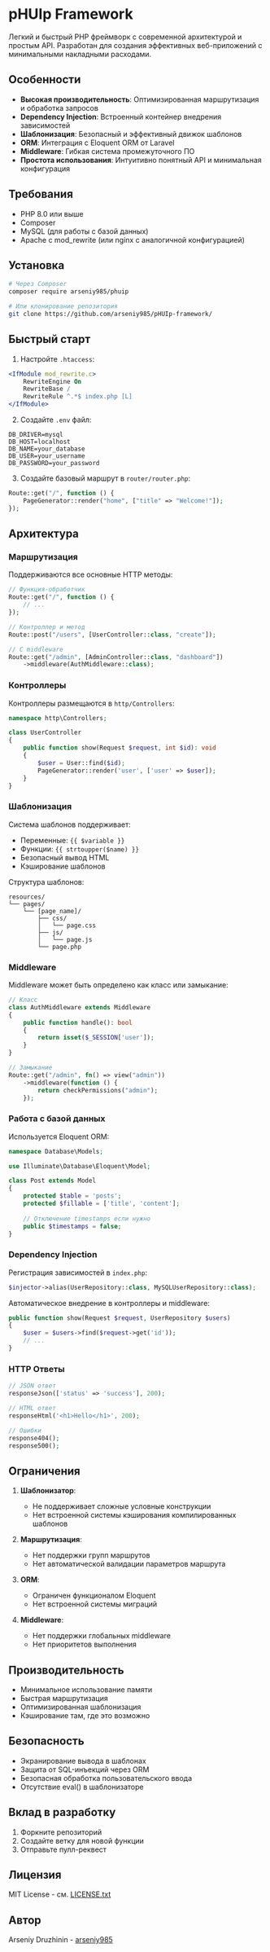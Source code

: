 # pHUIp Framework

Легкий и быстрый PHP фреймворк с современной архитектурой и простым API. Разработан для создания эффективных веб-приложений с минимальными накладными расходами.

## Особенности

- **Высокая производительность**: Оптимизированная маршрутизация и обработка запросов
- **Dependency Injection**: Встроенный контейнер внедрения зависимостей
- **Шаблонизация**: Безопасный и эффективный движок шаблонов
- **ORM**: Интеграция с Eloquent ORM от Laravel
- **Middleware**: Гибкая система промежуточного ПО
- **Простота использования**: Интуитивно понятный API и минимальная конфигурация

## Требования

- PHP 8.0 или выше
- Composer
- MySQL (для работы с базой данных)
- Apache с mod_rewrite (или nginx с аналогичной конфигурацией)

## Установка

```bash
# Через Composer
composer require arseniy985/phuip

# Или клонирование репозитория
git clone https://github.com/arseniy985/pHUIp-framework/
```

## Быстрый старт

1. Настройте `.htaccess`:
```apache
<IfModule mod_rewrite.c>
    RewriteEngine On
    RewriteBase /
    RewriteRule ^.*$ index.php [L]
</IfModule>
```

2. Создайте `.env` файл:
```env
DB_DRIVER=mysql
DB_HOST=localhost
DB_NAME=your_database
DB_USER=your_username
DB_PASSWORD=your_password
```

3. Создайте базовый маршрут в `router/router.php`:
```php
Route::get("/", function () {
    PageGenerator::render("home", ["title" => "Welcome!"]);
});
```

## Архитектура

### Маршрутизация

Поддерживаются все основные HTTP методы:

```php
// Функция-обработчик
Route::get("/", function () {
    // ...
});

// Контроллер и метод
Route::post("/users", [UserController::class, "create"]);

// С middleware
Route::get("/admin", [AdminController::class, "dashboard"])
    ->middleware(AuthMiddleware::class);
```

### Контроллеры

Контроллеры размещаются в `http/Controllers`:

```php
namespace http\Controllers;

class UserController 
{
    public function show(Request $request, int $id): void
    {
        $user = User::find($id);
        PageGenerator::render('user', ['user' => $user]);
    }
}
```

### Шаблонизация

Система шаблонов поддерживает:

- Переменные: `{{ $variable }}`
- Функции: `{{ strtoupper($name) }}`
- Безопасный вывод HTML
- Кэширование шаблонов

Структура шаблонов:
```
resources/
└── pages/
    └── [page_name]/
        ├── css/
        │   └── page.css
        ├── js/
        │   └── page.js
        └── page.php
```

### Middleware

Middleware может быть определено как класс или замыкание:

```php
// Класс
class AuthMiddleware extends Middleware
{
    public function handle(): bool
    {
        return isset($_SESSION['user']);
    }
}

// Замыкание
Route::get("/admin", fn() => view("admin"))
    ->middleware(function () {
        return checkPermissions("admin");
    });
```

### Работа с базой данных

Используется Eloquent ORM:

```php
namespace Database\Models;

use Illuminate\Database\Eloquent\Model;

class Post extends Model
{
    protected $table = 'posts';
    protected $fillable = ['title', 'content'];
    
    // Отключение timestamps если нужно
    public $timestamps = false;
}
```

### Dependency Injection

Регистрация зависимостей в `index.php`:

```php
$injector->alias(UserRepository::class, MySQLUserRepository::class);
```

Автоматическое внедрение в контроллеры и middleware:

```php
public function show(Request $request, UserRepository $users)
{
    $user = $users->find($request->get('id'));
    // ...
}
```

### HTTP Ответы

```php
// JSON ответ
responseJson(['status' => 'success'], 200);

// HTML ответ
responseHtml('<h1>Hello</h1>', 200);

// Ошибки
response404();
response500();
```

## Ограничения

1. **Шаблонизатор**:
   - Не поддерживает сложные условные конструкции
   - Нет встроенной системы кэширования компилированных шаблонов

2. **Маршрутизация**:
   - Нет поддержки групп маршрутов
   - Нет автоматической валидации параметров маршрута

3. **ORM**:
   - Ограничен функционалом Eloquent
   - Нет встроенной системы миграций

4. **Middleware**:
   - Нет поддержки глобальных middleware
   - Нет приоритетов выполнения

## Производительность

- Минимальное использование памяти
- Быстрая маршрутизация
- Оптимизированная шаблонизация
- Кэширование там, где это возможно

## Безопасность

- Экранирование вывода в шаблонах
- Защита от SQL-инъекций через ORM
- Безопасная обработка пользовательского ввода
- Отсутствие eval() в шаблонизаторе

## Вклад в разработку

1. Форкните репозиторий
2. Создайте ветку для новой функции
3. Отправьте пулл-реквест

## Лицензия

MIT License - см. [LICENSE.txt](LICENSE.txt)

## Автор

Arseniy Druzhinin - [arseniy985](https://github.com/arseniy985)